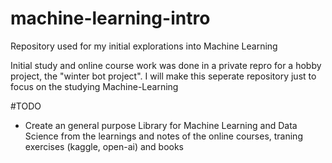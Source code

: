# machine-learning-intro
Repository used for my initial explorations into Machine Learning

Initial study and online course work was done in a private repro for a hobby project, the "winter bot project". I will make this seperate repository just to focus on the studying Machine-Learning

#TODO
 - Create an general purpose Library for Machine Learning and Data Science from the learnings and notes of the online courses, traning exercises (kaggle, open-ai) and books


